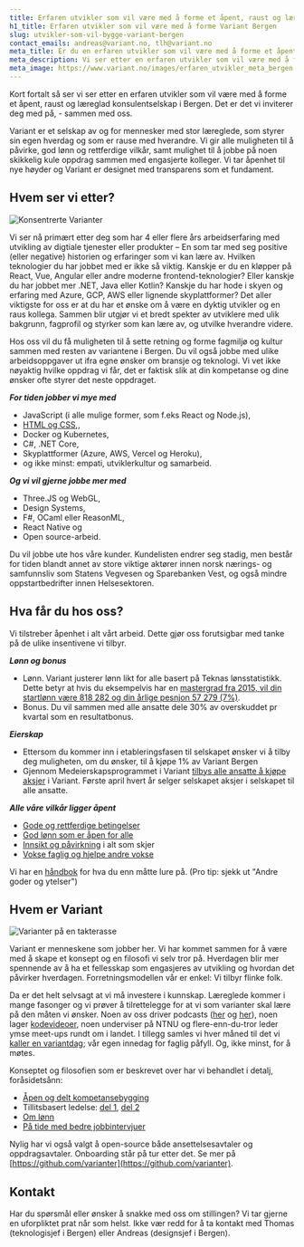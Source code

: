 ```yaml
---
title: Erfaren utvikler som vil være med å forme et åpent, raust og læreglad konsulentselskap i Bergen
h1_title: Erfaren utvikler som vil være med å forme Variant Bergen
slug: utvikler-som-vil-bygge-variant-bergen
contact_emails: andreas@variant.no, tlh@variant.no
meta_title: Er du en erfaren utvikler som vil være med å forme et åpent, raust og læreglad konsulentselskap i Bergen?
meta_description: Vi ser etter en erfaren utvikler som vil være med å forme et selskap av og for mennesker med stor læreglede, som styrer sin egen hverdag og som er rause med hverandre. Er dette deg? 
meta_image: https://www.variant.no/images/erfaren_utvikler_meta_bergen.jpg
---
```


Kort fortalt så ser vi ser etter en erfaren utvikler som vil være med å forme et åpent, raust og læreglad konsulentselskap i Bergen. Det er det vi inviterer deg med på, - sammen med oss. 

Variant er et selskap av og for mennesker med stor læreglede, som styrer sin egen hverdag og som er rause med hverandre. Vi gir alle muligheten til å påvirke, god lønn og rettferdige vilkår, samt mulighet til å jobbe på noen skikkelig kule oppdrag sammen med engasjerte kolleger. Vi tar åpenhet til nye høyder og Variant er designet med transparens som et fundament. 

## Hvem ser vi etter?

<div class="left blob1"><img alt="Konsentrerte Varianter" src="/images/design-konsentrert.png"/></div>

Vi ser nå primært etter deg som har 4 eller flere års arbeidserfaring med utvikling av digtiale tjenester eller produkter – En som tar med seg positive (eller negative) historien og erfaringer som vi kan lære av. Hvilken teknologier du har jobbet med er ikke så viktig. Kanskje er du en kløpper på React, Vue, Angular eller andre moderne frontend-teknologier? Eller kanskje du har jobbet mer .NET, Java eller Kotlin? Kanskje du har hode i skyen og erfaring med Azure, GCP, AWS eller lignende skyplattformer? Det aller viktigste for oss er at du har et ønske om å være en dyktig utvikler og en raus kollega. Sammen blir utgjør vi et bredt spekter av utviklere med ulik bakgrunn, fagprofil og styrker som kan lære av, og utvilke hverandre videre.


Hos oss vil du få muligheten til å sette retning og forme fagmiljø og kultur sammen med resten av variantene i Bergen. Du vil også jobbe med ulike arbeidsoppgaver ut ifra egne ønsker om bransje og teknologi. Vi vet ikke nøyaktig hvilke oppdrag vi får, det er faktisk slik at din kompetanse og dine ønsker ofte styrer det neste oppdraget. 

**_For tiden jobber vi mye med_** 
- JavaScript (i alle mulige former, som f.eks React og Node.js), 
- [HTML og CSS](https://www.kode24.no/kodenytt/identitetskrise-i-frontend-utvikling/70738327),, 
- Docker og Kubernetes, 
- C#, .NET Core, 
- Skyplattformer (Azure, AWS, Vercel og Heroku), 
- og ikke minst: empati, utviklerkultur og samarbeid. 

**_Og vi vil gjerne jobbe mer med_** 
- Three.JS og WebGL, 
- Design Systems, 
- F#, OCaml eller ReasonML, 
- React Native og 
- Open source-arbeid. 

Du vil jobbe ute hos våre kunder. Kundelisten endrer seg stadig, men består for tiden blandt annet av store viktige aktører innen norsk nærings- og samfunnsliv som Statens Vegvesen og Sparebanken Vest, og også mindre oppstartbedrifter innen Helsesektoren. 

## Hva får du hos oss?
Vi tilstreber åpenhet i alt vårt arbeid. Dette gjør oss forutsigbar med tanke på de ulike insentivene vi tilbyr.  

**_Lønn og bonus_** 
- Lønn. Variant justerer lønn likt for alle basert på Teknas lønsstatistikk. Dette betyr at hvis du eksempelvis har en [mastergrad fra 2015, vil din startlønn være 818 282 og din årlige pesnjon 57 279 (7%)](https://www.variant.no/kalkulator?year=2013&degree=masters).
- Bonus. Du vil sammen med alle ansatte dele 30% av overskuddet pr kvartal som en resultatbonus.

**_Eierskap_** 
- Ettersom du kommer inn i etableringsfasen til selskapet ønsker vi å tilby deg muligheten, om du ønsker, til å kjøpe 1% av Variant Bergen
- Gjennom Medeierskapsprogrammet i Variant [tilbys alle ansatte å kjøpe aksjer](https://blog.variant.no/invitasjon-til-%C3%A5-kj%C3%B8pe-aksjer-i-variant-as-27a29a307cb2) i Variant. Første april hvert år selger selskapet aksjer i selskapet til alle ansatte.

**_Alle våre vilkår ligger åpent_**
- [Gode og rettferdige betingelser](https://handbook.variant.no/#betingelser)
- [God lønn som er åpen for alle](https://www.variant.no/kalkulator)
- [Innsikt og påvirkning](https://blog.variant.no/bli-en-bedre-variant-7e1926bdcfba#e27f) i alt som skjer
- [Vokse faglig og hjelpe andre vokse](https://blog.variant.no/aapen-og-delt-kompetansebygging-c229771eee93)

Vi har en [håndbok](https://handbook.variant.no/) for hva du enn måtte lure på. (Pro tip: sjekk ut "Andre goder og ytelser")
 

## Hvem er Variant

![Varianter på en takterasse](/images/design-takterasse.png)

Variant er menneskene som jobber her. Vi har kommet sammen for å være med å skape et konsept og en filosofi vi selv tror på. Hverdagen blir mer spennende av å ha et fellesskap som engasjeres av utvikling og hvordan det påvirker hverdagen. Forretningsmodellen vår er enkel: Vi tilbyr flinke folk. 

Da er det helt selvsagt at vi må investere i kunnskap. Læreglede kommer i mange fasonger og vi prøver å tilrettelegge for at vi som varianter skal lære på den måten vi ønsker. Noen av oss driver podcasts ([her](http://bartjs.io/tag/podcast-episode/) og [her](https://kortslutning.fun/)), noen lager [kodevideoer](https://youtube.com/kodesnutt), noen underviser på NTNU og flere-enn-du-tror leder ymse meet-ups rundt om i landet. I tillegg samles vi hver måned til det vi [kaller en variantdag](https://blog.variant.no/tagged/variantdag); vår egen innedag for faglig påfyll. Og, ikke minst, for å møtes.

Konseptet og filosofien som er beskrevet over har vi behandlet i detalj, foråsidetsånn:
- [Åpen og delt kompetansebygging](https://blog.variant.no/aapen-og-delt-kompetansebygging-c229771eee93)
- Tillitsbasert ledelse: [del 1](https://blog.variant.no/tillitsbasert-ledelse-del-1-hva-og-hvorfor-86f6aa485cf9), [del 2](https://blog.variant.no/tillitsbasert-ledelse-del-2-sette-retning-449452fcc6a6)
- [Om lønn](https://blog.variant.no/bonusutbetaling-og-l%C3%B8nnsjusteringer-c6d340f0a6d)
- [På tide med bedre jobbintervjuer](https://blog.variant.no/paa-tide-med-bedre-jobbintervjuer-e59f6789a134)

Nylig har vi også valgt å open-source både ansettelsesavtaler og oppdragsavtaler. Onboarding står på tur etter det. Se mer på [https://github.com/varianter](https://github.com/varianter).


## Kontakt

Har du spørsmål eller ønsker å snakke med oss om stillingen? Vi tar gjerne en uforpliktet prat når som helst. Ikke vær redd for å ta kontakt med Thomas (teknologisjef i Bergen) eller Andreas (designsjef i Bergen).
